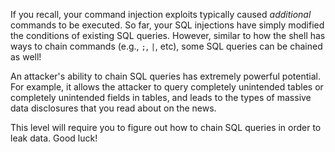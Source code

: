 If you recall, your command injection exploits typically caused _additional_ commands to be executed.
So far, your SQL injections have simply modified the conditions of existing SQL queries.
However, similar to how the shell has ways to chain commands (e.g., `;`, `|`, etc), some SQL queries can be chained as well!

An attacker's ability to chain SQL queries has extremely powerful potential.
For example, it allows the attacker to query completely unintended tables or completely unintended fields in tables, and leads to the types of massive data disclosures that you read about on the news.

This level will require you to figure out how to chain SQL queries in order to leak data.
Good luck!
